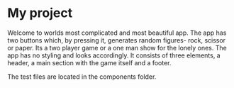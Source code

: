 # My project

Welcome to worlds most complicated and most beautiful app.
The app has two buttons which, by pressing it, generates random figures- rock, scissor or paper.
Its a two player game or a one man show for the lonely ones. 
The app has no styling and looks accordingly. It consists of three elements, a header, a main section with the game itself and a footer.

The test files are located in the components folder.